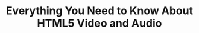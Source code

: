 ---
title: Everything You Need to Know About HTML5 Video and Audio
authors:
- simon-pieters
- layout: article
---